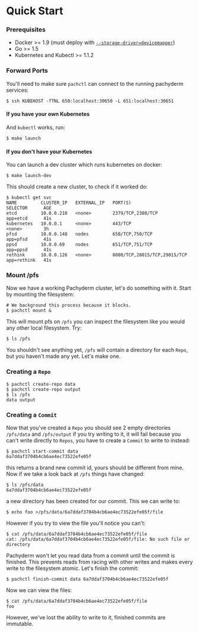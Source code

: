 # Quick Start

### Prerequisites

- Docker >= 1.9 (must deploy with [`--storage-driver=devicemapper`](http://muehe.org/posts/switching-docker-from-aufs-to-devicemapper/))
- Go >= 1.5
- Kubernetes and Kubectl >= 1.1.2

### Forward Ports

You'll need to make sure `pachctl` can connect to the running pachyderm services:

```shell
$ ssh KUBEHOST -fTNL 650:localhost:30650 -L 651:localhost:30651
```

#### If you have your own Kubernetes

And `kubectl` works, run:

```shell
$ make launch
```

#### If you don't have your Kubernetes

You can launch a dev cluster which runs kubernetes on docker:

```shell
$ make launch-dev
```

This should create a new cluster, to check if it worked do:

```shell
$ kubectl get svc
NAME         CLUSTER_IP   EXTERNAL_IP   PORT(S)                        SELECTOR      AGE
etcd         10.0.0.210   <none>        2379/TCP,2380/TCP              app=etcd      41s
kubernetes   10.0.0.1     <none>        443/TCP                        <none>        3h
pfsd         10.0.0.148   nodes         650/TCP,750/TCP                app=pfsd      41s
ppsd         10.0.0.69    nodes         651/TCP,751/TCP                app=ppsd      41s
rethink      10.0.0.126   <none>        8080/TCP,28015/TCP,29015/TCP   app=rethink   41s
```

### Mount /pfs

Now we have a working Pachyderm cluster, let's do something with it.
Start by mounting the filesystem:

```shell
# We background this process because it blocks.
$ pachctl mount &
```

This will mount pfs on `/pfs` you can inspect the filesystem like you would any
other local filesystem. Try:

```shell
$ ls /pfs
```

You shouldn't see anything yet, `/pfs` will contain a directory for each
`Repo`, but you haven't made any yet. Let's make one.

### Creating a `Repo`

```shell
$ pachctl create-repo data
$ pachctl create-repo output
$ ls /pfs
data output
```

### Creating a `Commit`
Now that you've created a `Repo` you should see 2 empty directories `/pfs/data`
and `/pfs/output` if you try writing to it, it will fail because you can't write directly to `Repos`, you have to create a
`Commit` to write to instead:

```shell
$ pachctl start-commit data
6a7ddaf3704b4cb6ae4ec73522efe05f
```

this returns a brand new commit id, yours should be different from mine.
Now if we take a look back at `/pfs` things have changed:

```shell
$ ls /pfs/data
6a7ddaf3704b4cb6ae4ec73522efe05f
```

a new directory has been created for our commit. This we can write to:

```shell
$ echo foo >/pfs/data/6a7ddaf3704b4cb6ae4ec73522efe05f/file
```

However if you try to view the file you'll notice you can't:

```shell
$ cat /pfs/data/6a7ddaf3704b4cb6ae4ec73522efe05f/file
cat: /pfs/data/6a7ddaf3704b4cb6ae4ec73522efe05f/file: No such file or directory
```

Pachyderm won't let you read data from a commit until the commit is finished.
This prevents reads from racing with other writes and makes every write to the
filesystem atomic. Let's finish the commit:

```shell
$ pachctl finish-commit data 6a7ddaf3704b4cb6ae4ec73522efe05f
```

Now we can view the files:

```shell
$ cat /pfs/data/6a7ddaf3704b4cb6ae4ec73522efe05f/file
foo
```

However, we've lost the ability to write to it, finished commits are immutable.
